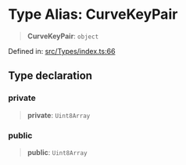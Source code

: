 # Type Alias: CurveKeyPair

> **CurveKeyPair**: `object`

Defined in: [src/Types/index.ts:66](https://github.com/Fokusdotid/Baileys/blob/c2e37a764497a58082d1525ba2f083f341e3eefa/src/Types/index.ts#L66)

## Type declaration

### private

> **private**: `Uint8Array`

### public

> **public**: `Uint8Array`
